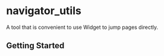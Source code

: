# navigator_utils

A tool that is convenient to use Widget to jump pages directly.

## Getting Started

